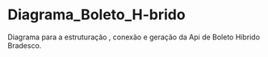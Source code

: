 # Diagrama_Boleto_H-brido
Diagrama para a estruturação , conexão e geração da Api de Boleto Híbrido Bradesco.
